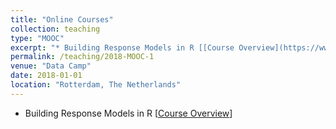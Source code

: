 ```yaml
---
title: "Online Courses"
collection: teaching
type: "MOOC"
excerpt: "* Building Response Models in R [[Course Overview](https://www.datacamp.com/courses/building-response-models-in-r)]"
permalink: /teaching/2018-MOOC-1
venue: "Data Camp"
date: 2018-01-01
location: "Rotterdam, The Netherlands"
---
```


* Building Response Models in R [[Course Overview](https://www.datacamp.com/courses/building-response-models-in-r)]

<!--
In this course, you will learn how to uncover patterns of marketing actions and customer reactions by building simple models of market response. In particular, you will learn how to quantify the impact of marketing variables, such as price and different promotional tactics, using aggregate sales and individual-level choice data.
-->
